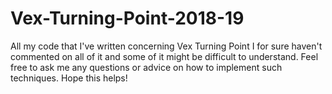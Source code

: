 # Vex-Turning-Point-2018-19
All my code that I've written concerning Vex Turning Point
I for sure haven't commented on all of it and some of it might be difficult to understand.
Feel free to ask me any questions or advice on how to implement such techniques.
Hope this helps!
